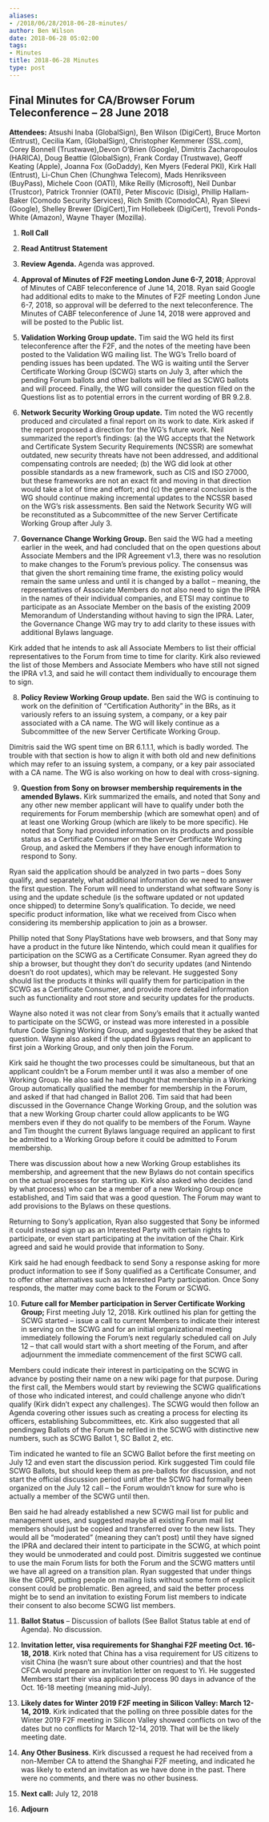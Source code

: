 ```yaml
---
aliases:
- /2018/06/28/2018-06-28-minutes/
author: Ben Wilson
date: 2018-06-28 05:02:00
tags:
- Minutes
title: 2018-06-28 Minutes
type: post
---
```


## Final Minutes for CA/Browser Forum Teleconference – 28 June 2018

**Attendees:** Atsushi Inaba (GlobalSign), Ben Wilson (DigiCert), Bruce Morton (Entrust), Cecilia Kam, (GlobalSign), Christopher Kemmerer (SSL.com), Corey Bonnell (Trustwave),Devon O’Brien (Google), Dimitris Zacharopoulos (HARICA), Doug Beattie (GlobalSign), Frank Corday (Trustwave), Geoff Keating (Apple), Joanna Fox (GoDaddy), Ken Myers (Federal PKI), Kirk Hall (Entrust), Li-Chun Chen (Chunghwa Telecom), Mads Henriksveen (BuyPass), Michele Coon (OATI), Mike Reilly (Microsoft), Neil Dunbar (Trustcor), Patrick Tronnier (OATI), Peter Miscovic (Disig), Phillip Hallam-Baker (Comodo Security Services), Rich Smith (ComodoCA), Ryan Sleevi (Google), Shelley Brewer (DigiCert),Tim Hollebeek (DigiCert), Trevoli Ponds-White (Amazon), Wayne Thayer (Mozilla).  

1. **Roll Call**

1. **Read Antitrust Statement**

1. **Review Agenda.** Agenda was approved.

1. **Approval of Minutes of F2F meeting London June 6-7, 2018**; Approval of Minutes of CABF teleconference of June 14, 2018. Ryan said Google had additional edits to make to the Minutes of F2F meeting London June 6-7, 2018, so approval will be deferred to the next teleconference. The Minutes of CABF teleconference of June 14, 2018 were approved and will be posted to the Public list.

1. **Validation Working Group update.** Tim said the WG held its first teleconference after the F2F, and the notes of the meeting have been posted to the Validation WG mailing list. The WG’s Trello board of pending issues has been updated. The WG is waiting until the Server Certificate Working Group (SCWG) starts on July 3, after which the pending Forum ballots and other ballots will be filed as SCWG ballots and will proceed. Finally, the WG will consider the question filed on the Questions list as to potential errors in the current wording of BR 9.2.8.

1. **Network Security Working Group update.** Tim noted the WG recently produced and circulated a final report on its work to date. Kirk asked if the report proposed a direction for the WG’s future work. Neil summarized the report’s findings: (a) the WG accepts that the Network and Certificate System Security Requirements (NCSSR) are somewhat outdated, new security threats have not been addressed, and additional compensating controls are needed; (b) the WG did look at other possible standards as a new framework, such as CIS and ISO 27000, but these frameworks are not an exact fit and moving in that direction would take a lot of time and effort; and (c) the general conclusion is the WG should continue making incremental updates to the NCSSR based on the WG’s risk assessments. Ben said the Network Security WG will be reconstituted as a Subcommittee of the new Server Certificate Working Group after July 3.

1. **Governance Change Working Group.** Ben said the WG had a meeting earlier in the week, and had concluded that on the open questions about Associate Members and the IPR Agreement v1.3, there was no resolution to make changes to the Forum’s previous policy. The consensus was that given the short remaining time frame, the existing policy would remain the same unless and until it is changed by a ballot – meaning, the representatives of Associate Members do not also need to sign the IPRA in the names of their individual companies, and ETSI may continue to participate as an Associate Member on the basis of the existing 2009 Memorandum of Understanding without having to sign the IPRA. Later, the Governance Change WG may try to add clarity to these issues with additional Bylaws language.

Kirk added that he intends to ask all Associate Members to list their official representatives to the Forum from time to time for clarity. Kirk also reviewed the list of those Members and Associate Members who have still not signed the IPRA v1.3, and said he will contact them individually to encourage them to sign.

8. **Policy Review Working Group update.** Ben said the WG is continuing to work on the definition of “Certification Authority” in the BRs, as it variously refers to an issuing system, a company, or a key pair associated with a CA name. The WG will likely continue as a Subcommittee of the new Server Certificate Working Group.

Dimitris said the WG spent time on BR 6.1.1.1, which is badly worded. The trouble with that section is how to align it with both old and new definitions which may refer to an issuing system, a company, or a key pair associated with a CA name. The WG is also working on how to deal with cross-signing.

9. **Question from Sony on browser membership requirements in the amended Bylaws.** Kirk summarized the emails, and noted that Sony and any other new member applicant will have to qualify under both the requirements for Forum membership (which are somewhat open) and of at least one Working Group (which are likely to be more specific). He noted that Sony had provided information on its products and possible status as a Certificate Consumer on the Server Certificate Working Group, and asked the Members if they have enough information to respond to Sony.

Ryan said the application should be analyzed in two parts – does Sony qualify, and separately, what additional information do we need to answer the first question. The Forum will need to understand what software Sony is using and the update schedule (is the software updated or not updated once shipped) to determine Sony’s qualification. To decide, we need specific product information, like what we received from Cisco when considering its membership application to join as a browser.

Phillip noted that Sony PlayStations have web browsers, and that Sony may have a product in the future like Nintendo, which could mean it qualifies for participation on the SCWG as a Certificate Consumer. Ryan agreed they do ship a browser, but thought they don’t do security updates (and Nintendo doesn’t do root updates), which may be relevant. He suggested Sony should list the products it thinks will qualify them for participation in the SCWG as a Certificate Consumer, and provide more detailed information such as functionality and root store and security updates for the products.

Wayne also noted it was not clear from Sony’s emails that it actually wanted to participate on the SCWG, or instead was more interested in a possible future Code Signing Working Group, and suggested that they be asked that question. Wayne also asked if the updated Bylaws require an applicant to first join a Working Group, and only then join the Forum.

Kirk said he thought the two processes could be simultaneous, but that an applicant couldn’t be a Forum member until it was also a member of one Working Group. He also said he had thought that membership in a Working Group automatically qualified the member for membership in the Forum, and asked if that had changed in Ballot 206. Tim said that had been discussed in the Governance Change Working Group, and the solution was that a new Working Group charter could allow applicants to be WG members even if they do not qualify to be members of the Forum. Wayne and Tim thought the current Bylaws language required an applicant to first be admitted to a Working Group before it could be admitted to Forum membership.

There was discussion about how a new Working Group establishes its membership, and agreement that the new Bylaws do not contain specifics on the actual processes for starting up. Kirk also asked who decides (and by what process) who can be a member of a new Working Group once established, and Tim said that was a good question. The Forum may want to add provisions to the Bylaws on these questions.

Returning to Sony’s application, Ryan also suggested that Sony be informed it could instead sign up as an Interested Party with certain rights to participate, or even start participating at the invitation of the Chair. Kirk agreed and said he would provide that information to Sony.

Kirk said he had enough feedback to send Sony a response asking for more product information to see if Sony qualified as a Certificate Consumer, and to offer other alternatives such as Interested Party participation. Once Sony responds, the matter may come back to the Forum or SCWG.

10. **Future call for Member participation in Server Certificate Working Group;** First meeting July 12, 2018. Kirk outlined his plan for getting the SCWG started – issue a call to current Members to indicate their interest in serving on the SCWG and for an initial organizational meeting immediately following the Forum’s next regularly scheduled call on July 12 – that call would start with a short meeting of the Forum, and after adjournment the immediate commencement of the first SCWG call.

Members could indicate their interest in participating on the SCWG in advance by posting their name on a new wiki page for that purpose. During the first call, the Members would start by reviewing the SCWG qualifications of those who indicated interest, and could challenge anyone who didn’t qualify (Kirk didn’t expect any challenges). The SCWG would then follow an Agenda covering other issues such as creating a process for electing its officers, establishing Subcommittees, etc. Kirk also suggested that all pendingwg Ballots of the Forum be refiled in the SCWG with distinctive new numbers, such as SCWG Ballot 1, SC Ballot 2, etc.

Tim indicated he wanted to file an SCWG Ballot before the first meeting on July 12 and even start the discussion period. Kirk suggested Tim could file SCWG Ballots, but should keep them as pre-ballots for discussion, and not start the official discussion period until after the SCWG had formally been organized on the July 12 call – the Forum wouldn’t know for sure who is actually a member of the SCWG until then.

Ben said he had already established a new SCWG mail list for public and management uses, and suggested maybe all existing Forum mail list members should just be copied and transferred over to the new lists. They would all be “moderated” (meaning they can’t post) until they have signed the IPRA and declared their intent to participate in the SCWG, at which point they would be unmoderated and could post. Dimitris suggested we continue to use the main Forum lists for both the Forum and the SCWG matters until we have all agreed on a transition plan. Ryan suggested that under things like the GDPR, putting people on mailing lists without some form of explicit consent could be problematic. Ben agreed, and said the better process might be to send an invitation to existing Forum list members to indicate their consent to also become SCWG list members.

11. **Ballot Status** – Discussion of ballots (See Ballot Status table at end of Agenda). No discussion.

01. **Invitation letter, visa requirements for Shanghai F2F meeting Oct. 16-18, 2018**. Kirk noted that China has a visa requirement for US citizens to visit China (he wasn’t sure about other countries) and that the host CFCA would prepare an invitation letter on request to Yi. He suggested Members start their visa application process 90 days in advance of the Oct. 16-18 meeting (meaning mid-July).

01. **Likely dates for Winter 2019 F2F meeting in Silicon Valley: March 12-14, 2019.** Kirk indicated that the polling on three possible dates for the Winter 2019 F2F meeting in Silicon Valley showed conflicts on two of the dates but no conflicts for March 12-14, 2019. That will be the likely meeting date.

01. **Any Other Business**. Kirk discussed a request he had received from a non-Member CA to attend the Shanghai F2F meeting, and indicated he was likely to extend an invitation as we have done in the past. There were no comments, and there was no other business.

01. **Next call:** July 12, 2018

01. **Adjourn**